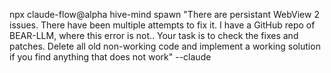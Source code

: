 npx claude-flow@alpha hive-mind spawn "<context>There are persistant WebView 2 issues. There have been multiple attempts to fix it. I have a GitHub repo of BEAR-LLM, where this error is not.</context>. <task>Your task is to check the fixes and patches. Delete all old non-working code and implement a working solution if you find anything that does not work</task>" --claude